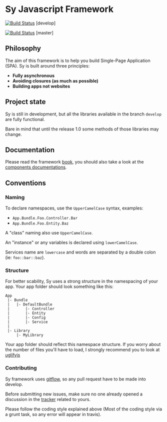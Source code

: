 Sy Javascript Framework
=======================

[![Build Status](https://travis-ci.org/Baptouuuu/Sy.png?branch=develop)](https://travis-ci.org/Baptouuuu/Sy) [develop]

[![Build Status](https://travis-ci.org/Baptouuuu/Sy.png?branch=master)](https://travis-ci.org/Baptouuuu/Sy) [master]

## Philosophy

The aim of this framework is to help you build Single-Page Application (SPA). Sy is built around three principles:

- **Fully asynchronous**
- **Avoiding closures (as much as possible)**
- **Building apps not websites**

## Project state

Sy is still in development, but all the libraries available in the branch `develop` are fully functional.

Bare in mind that until the release 1.0 some methods of those libraries may change.

## Documentation

Please read the framework [book](docs/book/), you should also take a look at the [components documentations](docs/README.md).

## Conventions

### Naming

To declare namespaces, use the `UpperCamelCase` syntax, examples:

- `App.Bundle.Foo.Controller.Bar`
- `App.Bundle.Foo.Entity.Baz`

A "class" naming also use `UpperCamelCase`.

An "instance" or any variables is declared using `lowerCamelCase`.

Services name are `lowercase` and words are separated by a double colon (ie: `foo::bar::baz`).

### Structure

For better scability, Sy uses a strong structure in the namespacing of your app. Your app folder should look something like this:

```
App
 |- Bundle
 |	 |- DefaultBundle
 |	 	 |- Controller
 |	 	 |- Entity
 | 	 	 |- Config
 |	 	 |- Service
 |
 |- Library
 	 |- MyLibrary
```

Your app folder should reflect this namespace structure. If you worry about the number of files you'll have to load, I strongly recommend you to look at [uglifyjs](https://github.com/mishoo/UglifyJS2)

### Contributing

Sy framework uses [gitflow](http://nvie.com/posts/a-successful-git-branching-model/), so any pull request have to be made into develop.

Before submitting new issues, make sure no one already opened a discussion in the [tracker](https://github.com/baptouuuu/sy/issues) related to yours.

Please follow the coding style explained above (Most of the coding style via a grunt task, so any error will appear in travis).

